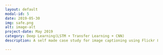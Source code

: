 ```yaml
---
layout: default
modal-id: 5
date: 2019-05-30
img: safe.png
alt: image-alt
project-date: May 2019
category: Deep Learning(LSTM + Transfer Learning + CNN)
description: A self made case study for image captioning using Flickr 8k dataset. All the code and IPYNB notebook is avaialable at <a href="https://github.com/Raman-Raje/ImageCaptioning">here</a>. A blog is wriiten on medium describing step by step approach for this case study. You can read the blog <a href="https://medium.com/@raman.shinde15/image-captioning-with-flickr8k-dataset-bleu-4bcba0b52926?source=friends_link&sk=60f13437794afcbba4c1d40dd726c98a">here.</a>
  
---
```

